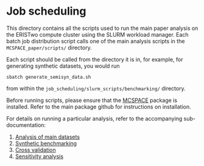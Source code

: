 # Job scheduling

This directory contains all the scripts used to run the main paper analysis on the ERISTwo compute cluster using the SLURM workload manager. Each batch job distribution script calls one of the main analysis scripts in the `MCSPACE_paper/scripts/` directory. 

Each script should be called from the directory it is in, for example, for generating synthetic datasets, you would run
```
sbatch generate_semisyn_data.sh
```
from within the `job_scheduling/slurm_scripts/benchmarking/` directory.

Before running scripts, please ensure that the [MCSPACE](https://github.com/gerberlab/MCSPACE) package is installed. Refer to the main package github for instructions on installation.

For details on running a particular analysis, refer to the accompanying sub-documentation:
1. [Analysis of main datasets](analysis/README.md)
2. [Synthetic benchmarking](synthetic_benchmark/README.md)
3. [Cross validation](cross_validation/README.md)
4. [Sensitivity analysis](sensitivity_analysis/README.md)

